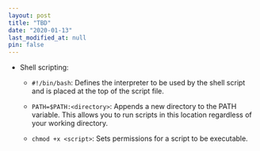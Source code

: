 ```yaml
---
layout: post
title: "TBD"
date: "2020-01-13"
last_modified_at: null
pin: false
---
```


- Shell scripting:

  - `#!/bin/bash`: Defines the interpreter to be used by the shell script and is placed at the top of the script file.

  - `PATH=$PATH:<directory>`: Appends a new directory to the PATH variable. This allows you to run scripts in this location regardless of your working directory.

  - `chmod +x <script>`: Sets permissions for a script to be executable.